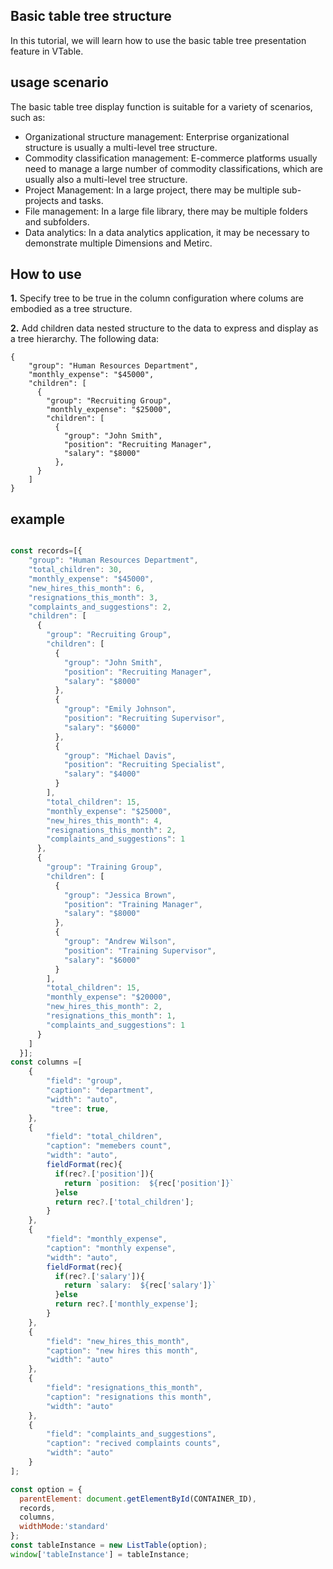## Basic table tree structure

In this tutorial, we will learn how to use the basic table tree presentation feature in VTable.

## usage scenario

The basic table tree display function is suitable for a variety of scenarios, such as:

*   Organizational structure management: Enterprise organizational structure is usually a multi-level tree structure.
*   Commodity classification management: E-commerce platforms usually need to manage a large number of commodity classifications, which are usually also a multi-level tree structure.
*   Project Management: In a large project, there may be multiple sub-projects and tasks.
*   File management: In a large file library, there may be multiple folders and subfolders.
*   Data analytics: In a data analytics application, it may be necessary to demonstrate multiple Dimensions and Metirc.

## How to use

**1.** Specify tree to be true in the column configuration where colums are embodied as a tree structure.

**2.** Add children data nested structure to the data to express and display as a tree hierarchy. The following data:

    {
        "group": "Human Resources Department",
        "monthly_expense": "$45000",
        "children": [
          {
            "group": "Recruiting Group",
            "monthly_expense": "$25000",
            "children": [
              {
                "group": "John Smith",
                "position": "Recruiting Manager",
                "salary": "$8000"
              },
          }
        ]
    }

## example

```javascript livedemo template=vtable

const records=[{
    "group": "Human Resources Department",
    "total_children": 30,
    "monthly_expense": "$45000",
    "new_hires_this_month": 6,
    "resignations_this_month": 3,
    "complaints_and_suggestions": 2,
    "children": [
      {
        "group": "Recruiting Group",
        "children": [
          {
            "group": "John Smith",
            "position": "Recruiting Manager",
            "salary": "$8000"
          },
          {
            "group": "Emily Johnson",
            "position": "Recruiting Supervisor",
            "salary": "$6000"
          },
          {
            "group": "Michael Davis",
            "position": "Recruiting Specialist",
            "salary": "$4000"
          }
        ],
        "total_children": 15,
        "monthly_expense": "$25000",
        "new_hires_this_month": 4,
        "resignations_this_month": 2,
        "complaints_and_suggestions": 1
      },
      {
        "group": "Training Group",
        "children": [
          {
            "group": "Jessica Brown",
            "position": "Training Manager",
            "salary": "$8000"
          },
          {
            "group": "Andrew Wilson",
            "position": "Training Supervisor",
            "salary": "$6000"
          }
        ],
        "total_children": 15,
        "monthly_expense": "$20000",
        "new_hires_this_month": 2,
        "resignations_this_month": 1,
        "complaints_and_suggestions": 1
      }
    ]
  }];
const columns =[
    {
        "field": "group",
        "caption": "department",
        "width": "auto",
         "tree": true,
    },
    {
        "field": "total_children",
        "caption": "memebers count",
        "width": "auto",
        fieldFormat(rec){
          if(rec?.['position']){
            return `position:  ${rec['position']}`
          }else
          return rec?.['total_children'];
        }
    },
    {
        "field": "monthly_expense",
        "caption": "monthly expense",
        "width": "auto",
        fieldFormat(rec){
          if(rec?.['salary']){
            return `salary:  ${rec['salary']}`
          }else
          return rec?.['monthly_expense'];
        }
    },
    {
        "field": "new_hires_this_month",
        "caption": "new hires this month",
        "width": "auto"
    },
    {
        "field": "resignations_this_month",
        "caption": "resignations this month",
        "width": "auto"
    },
    {
        "field": "complaints_and_suggestions",
        "caption": "recived complaints counts",
        "width": "auto"
    }
];

const option = {
  parentElement: document.getElementById(CONTAINER_ID),
  records,
  columns,
  widthMode:'standard'
};
const tableInstance = new ListTable(option);
window['tableInstance'] = tableInstance;
```
